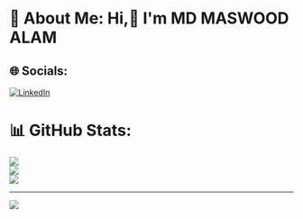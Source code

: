 # 💫 About Me: Hi,👋 I'm MD MASWOOD ALAM



## 🌐 Socials:
[![LinkedIn](https://img.shields.io/badge/LinkedIn-%230077B5.svg?logo=linkedin&logoColor=white)](https://linkedin.com/in/maswood-alam-aa9016243)


# 📊 GitHub Stats:
![](https://github-readme-stats.vercel.app/api?username=mswd-s&theme=dark&hide_border=false&include_all_commits=false&count_private=false)<br/>
![](https://github-readme-streak-stats.herokuapp.com/?user=mswd-s&theme=dark&hide_border=false)<br/>
![](https://github-readme-stats.vercel.app/api/top-langs/?username=mswd-s&theme=dark&hide_border=false&include_all_commits=false&count_private=false&layout=compact)

---
[![](https://visitcount.itsvg.in/api?id=mswd-s&icon=0&color=0)](https://visitcount.itsvg.in)
